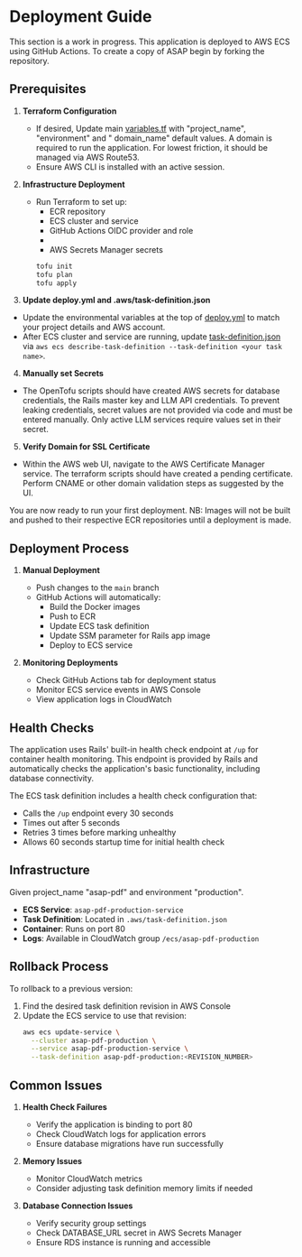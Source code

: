 # Deployment Guide

This section is a work in progress. This application is deployed to AWS ECS using GitHub Actions. To create a copy of
ASAP begin by forking the repository.

## Prerequisites

1. **Terraform Configuration**
    - If desired, Update main [variables.tf](../terraform/variables.tf) with "project_name", "environment" and "
      domain_name" default values. A domain is required to run the application. For lowest friction, it should be
      managed via AWS Route53.
    - Ensure AWS CLI is installed with an active session.

2. **Infrastructure Deployment**
    - Run Terraform to set up:
        - ECR repository
        - ECS cluster and service
        - GitHub Actions OIDC provider and role
        -
        - AWS Secrets Manager secrets
      ```bash
      tofu init
      tofu plan
      tofu apply
      ```

3. **Update deploy.yml and .aws/task-definition.json**

- Update the environmental variables at the top of [deploy.yml](../.github/workflows/deploy.yml) to match your project
  details and AWS account.
- After ECS cluster and service are running, update [task-definition.json](../.aws/task-definition.json) via
  `aws ecs describe-task-definition --task-definition <your task name>`.

4. **Manually set Secrets**

- The OpenTofu scripts should have created AWS secrets for database credentials, the Rails master key and LLM API
  credentials. To prevent leaking credentials, secret values are not provided via code and must be entered manually.
  Only active LLM services require values set in their secret.

5. **Verify Domain for SSL Certificate**

- Within the AWS web UI, navigate to the AWS Certificate Manager service. The terraform scripts should have created a
  pending certificate. Perform CNAME or other domain validation steps as suggested by the UI.

You are now ready to run your first deployment. NB: Images will not be built and pushed to their respective ECR
repositories until a deployment is made.

## Deployment Process

1. **Manual Deployment**
    - Push changes to the `main` branch
    - GitHub Actions will automatically:
        - Build the Docker images
        - Push to ECR
        - Update ECS task definition
        - Update SSM parameter for Rails app image
        - Deploy to ECS service

2. **Monitoring Deployments**
    - Check GitHub Actions tab for deployment status
    - Monitor ECS service events in AWS Console
    - View application logs in CloudWatch

## Health Checks

The application uses Rails' built-in health check endpoint at `/up` for container health monitoring. This endpoint is
provided by Rails and automatically checks the application's basic functionality, including database connectivity.

The ECS task definition includes a health check configuration that:

- Calls the `/up` endpoint every 30 seconds
- Times out after 5 seconds
- Retries 3 times before marking unhealthy
- Allows 60 seconds startup time for initial health check

## Infrastructure

Given project_name "asap-pdf" and environment "production".

- **ECS Service**: `asap-pdf-production-service`
- **Task Definition**: Located in `.aws/task-definition.json`
- **Container**: Runs on port 80
- **Logs**: Available in CloudWatch group `/ecs/asap-pdf-production`

## Rollback Process

To rollback to a previous version:

1. Find the desired task definition revision in AWS Console
2. Update the ECS service to use that revision:
   ```bash
   aws ecs update-service \
     --cluster asap-pdf-production \
     --service asap-pdf-production-service \
     --task-definition asap-pdf-production:<REVISION_NUMBER>
   ```

## Common Issues

1. **Health Check Failures**
    - Verify the application is binding to port 80
    - Check CloudWatch logs for application errors
    - Ensure database migrations have run successfully

2. **Memory Issues**
    - Monitor CloudWatch metrics
    - Consider adjusting task definition memory limits if needed

3. **Database Connection Issues**
    - Verify security group settings
    - Check DATABASE_URL secret in AWS Secrets Manager
    - Ensure RDS instance is running and accessible
